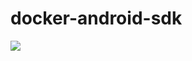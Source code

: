 # docker-android-sdk
[![](https://images.microbadger.com/badges/image/deepankarb/docker-android-sdk:android-25.svg)](https://microbadger.com/images/deepankarb/docker-android-sdk:android-25 "Get your own image badge on microbadger.com")
